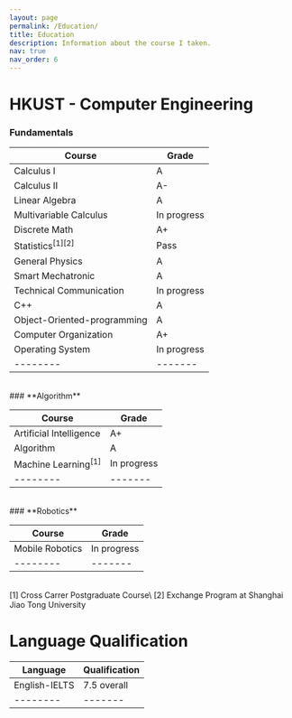 ```yaml
---
layout: page
permalink: /Education/
title: Education
description: Information about the course I taken.
nav: true
nav_order: 6
---
```


# **HKUST - Computer Engineering**

### **Fundamentals**

| Course                      | Grade       |
| --------------------------- | ----------- |
| Calculus I                  | A           |
| Calculus II                 | A-          |
| Linear Algebra              | A           |
| Multivariable Calculus      | In progress |
| Discrete Math               | A+          |
| Statistics<sup>[1][2]</sup> | Pass        |
| General Physics             | A           |
| Smart Mechatronic           | A           |
| Technical Communication     | In progress |
| C++                         | A           |
| Object-Oriented-programming | A           |
| Computer Organization       | A+          |
| Operating System            | In progress |
| --------                    | -------     |

<br/>
### **Algorithm**

| Course                         | Grade       |
| ------------------------------ | ----------- |
| Artificial Intelligence        | A+          |
| Algorithm                      | A           |
| Machine Learning<sup>[1]</sup> | In progress |
| --------                       | -------     |

<br/>
### **Robotics**

| Course          | Grade       |
| --------------- | ----------- |
| Mobile Robotics | In progress |
| --------        | -------     |

<br/>
[1] Cross Carrer Postgraduate Course\
[2] Exchange Program at Shanghai Jiao Tong University
<br/>

# **Language Qualification**

| Language      | Qualification |
| ------------- | ------------- |
| English-IELTS | 7.5 overall   |
| --------      | -------       |

